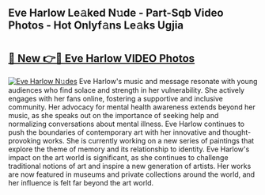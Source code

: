 ## Eve Harlow Le𝚊ked N𝚞de - Part-Sqb Video Photos - Hot Onlyf𝚊ns Le𝚊ks Ugjia

# <h2><a href="http://ab26636.deff.icu/?id=Eve+Harlow">🔗 New 👉🔴 Eve Harlow VIDEO Photos</a></h2>

[![Eve Harlow N𝚞des](https://i.imgur.com/rIISA9y.gif)](http://ab26636.deff.icu/?id=Eve+Harlow)
Eve Harlow's music and message resonate with young audiences who find solace and strength in her vulnerability. She actively engages with her fans online, fostering a supportive and inclusive community. Her advocacy for mental health awareness extends beyond her music, as she speaks out on the importance of seeking help and normalizing conversations about mental illness. Eve Harlow continues to push the boundaries of contemporary art with her innovative and thought-provoking works. She is currently working on a new series of paintings that explore the theme of memory and its relationship to identity. Eve Harlow's impact on the art world is significant, as she continues to challenge traditional notions of art and inspire a new generation of artists. Her works are now featured in museums and private collections around the world, and her influence is felt far beyond the art world.

